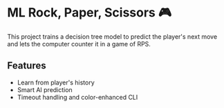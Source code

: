 # ML Rock, Paper, Scissors 🎮

This project trains a decision tree model to predict the player's next move and lets the computer counter it in a game of RPS.

## Features
- Learn from player's history
- Smart AI prediction
- Timeout handling and color-enhanced CLI
